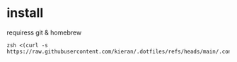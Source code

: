 # install

requiress git & homebrew
```
zsh <(curl -s https://raw.githubusercontent.com/kieran/.dotfiles/refs/heads/main/.config/install.sh)
```
